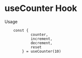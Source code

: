 # useCounter Hook

Usage
```
    const { 
            counter,
            increment,
            decrement,
            reset
        } = useCounter(10)

```